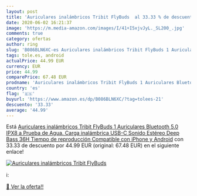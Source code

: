 ```yaml
---
layout: post
title: 'Auriculares inalámbricos Tribit FlyBuds  al 33.33 % de descuento'
date: 2020-06-02 16:21:37
image: 'https://m.media-amazon.com/images/I/41+I5xjvJyL._SL200_.jpg'
comments: true
category: ofertas
author: ring
slug: 'B086BLN6XC-es Auriculares inalámbricos Tribit FlyBuds 1 Auriculares...'
tags: tole.es, android
actualPrice: 44.99 EUR
currency: EUR
price: 44.99
comparePrice: 67.48 EUR
prodname: 'Auriculares inalámbricos Tribit FlyBuds 1 Auriculares Bluetooth 5.0 IPX8 a Prueba de Agua. Carga inalámbrica USB-C Sonido Estéreo Deep Bass 36H Tiempo de reproducción Compatible con iPhone y Android'
country: 'es'
flag: '🇪🇸'
buyurl: 'https://www.amazon.es/dp/B086BLN6XC/?tag=tolees-21'
descuento: '33.33'
average: '44.99'
---
```


Está [Auriculares inalámbricos Tribit FlyBuds 1 Auriculares Bluetooth 5.0 IPX8 a Prueba de Agua. Carga inalámbrica USB-C Sonido Estéreo Deep Bass 36H Tiempo de reproducción Compatible con iPhone y Android](https://www.amazon.es/dp/B086BLN6XC/?tag=tolees-21) con 33.33 de descuento por 44.99 EUR (original: 67.48 EUR) en el siguiente enlace!

[![Auriculares inalámbricos Tribit FlyBuds ](https://m.media-amazon.com/images/I/41+I5xjvJyL._SL200_.jpg)](https://www.amazon.es/dp/B086BLN6XC/?tag=tolees-21)

ℹ️:


[🛒 Ver la oferta!!](https://www.amazon.es/dp/B086BLN6XC/?tag=tolees-21)

